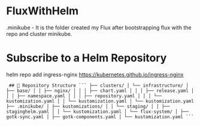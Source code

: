 # FluxWithHelm

.minikube - It is the folder created my Flux after bootstrapping flux with the repo and cluster minikube.

# Subscribe to a Helm Repository

helm repo add ingress-nginx https://kubernetes.github.io/ingress-nginx

<pre lang="markdown"><code> ## 📁 Repository Structure ``` ├── clusters/ │ └── infrastructure/ │ ├── base/ │ │ ├── nginx/ │ │ │ ├── chart.yaml │ │ │ ├── release.yaml │ │ │ ├── namespace.yaml │ │ │ ├── repository.yaml │ │ │ └── kustomization.yaml │ │ └── kustomization.yaml │ └── kustomization.yaml ├── .minikube/ │ ├── kustomizations/ │ │ └── staging/ │ │ ├── staginghelm.yaml │ │ └── kustomization.yaml │ └── flux-system/ │ ├── gotk-sync.yaml │ ├── gotk-components.yaml │ └── kustomization.yaml ``` </code></pre>




